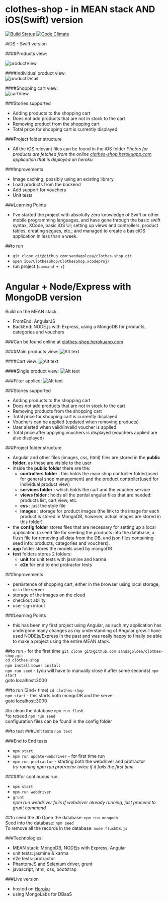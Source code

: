# clothes-shop - in MEAN stack AND iOS(Swift) version

[![Build Status](https://travis-ci.org/sandagolcea/clothes-shop.svg?branch=master)](https://travis-ci.org/sandagolcea/clothes-shop) 
[![Code Climate](https://codeclimate.com/github/sandagolcea/clothes-shop/badges/gpa.svg)](https://codeclimate.com/github/sandagolcea/clothes-shop)  

#iOS - Swift version

####Products view:  

![productView](/readmeImages/iOS_productsView.png?raw=true "Products")

####Individual product view:  
![productDetail](/readmeImages/iOS_productDetail.png?raw=true "Detail")

####Shopping cart view:  
![cartView](/readmeImages/iOS_cartView.png?raw=true "Cart")

###Stories supported

- Adding products to the shopping cart
- Does not add products that are not in stock to the cart
- Removing product from the shopping cart
- Total price for shopping cart is currently displayed

###Project folder structure

- All the iOS relevant files can be found in the iOS folder
*Photos for products are fetched from the online [clothes-shop.herokuapp.com](http://clothes-shop.herokuapp.com) application that is deployed on heroku.*

###Improvements

- Image caching, possibly using an existing library
- Load products from the backend
- Add support for vouchers
- Unit tests

###Learning Points

- I've started the project with absolutly zero knowledge of Swift or other mobile programming languages, and have gone through the basic swift syntax, XCode, basic iOS UI; setting up views and controllers, product tables, creating segues, etc.;  and managed to create a basiciOS application in less than a week.

##to run
- `git clone git@github.com:sandagolcea/clothes-shop.git`   
- `open iOS/ClothesShop/ClothesShop.xcodeproj/`  
- run project (`command + r`)  


# Angular + Node/Express with MongoDB version
Build on the MEAN stack:  

- FrontEnd: AngularJS  
- BackEnd: NODE.js with Express, using a MongoDB for products, categories and vouchers  

###Can be found online at [clothes-shop.herokuapp.com](http://clothes-shop.herokuapp.com)

####Main products view:
![Alt text](/readmeImages/productsView.png?raw=true "Optional Title")

####Cart view:
![Alt text](/readmeImages/cartView.png?raw=true "Optional Title")

####Single product view:
![Alt text](/readmeImages/singleProduct.png?raw=true "Optional Title")

###Filter applied:
![Alt text](/readmeImages/filter.png?raw=true "Optional Title")

###Stories supported

- Adding products to the shopping cart
- Does not add products that are not in stock to the cart
- Removing products from the shopping cart
- Total price for shopping cart is currently displayed
- Vouchers can be applied (updated when removing products)
- User alerted when valid/invalid voucher is applied
- Total price after applying vouchers is displayed (vouchers applied are also displayed)

###Project folder structure

- Angular and other files (images, css, html) files are stored in the **public folder**, as these are visible to the user
- inside the **public folder** there are the:
  - **controllers folder** : this holds the main shop controller folder(used for general shop management) and the product controller(used for individual product view)  
  - **services folder** : which holds the cart and the voucher service
  - **views folder** : holds all the partial angular files that are needed: products list, cart view, etc.
  - **css** : just the style file
  - **images** : storage for product images (the link to the image for each product is stored in MongoDB, however, actual images are stored in this folder)
- the **config folder** stores files that are necessary for setting up a local application (a seed file for seeding the products into the database, a flush file for removing all data from the DB, and json files containing seed info: products, categories and vouchers).
- **app** folder stores the models used by mongoDB
- **test** folders stores 2 folders: 
  - **unit** for unit tests with jasmine and karma  
  - **e2e** for end to end protractor tests  

###Improvements
- persistence of shopping cart, either in the browser using local storage, or in the server
- storage of the images on the cloud
- checkout ability
- user sign in/out

###Learning Points
- this has been my first project using Angular, as such my application has undergone many changes as my understanding of Angular grew. I have used NODEjs/Express in the past and was really happy to finally be able to make a project using the entire MEAN stack.

##to run - for the first time
`git clone git@github.com:sandagolcea/clothes-shop.git`   
`cd clothes-shop`  
`npm install`
`bower install`  
`npm run seed` - (you will have to manually close it after some seconds)
`npm start`  
goto localhost:3000  

##to run (2nd+ time)
`cd clothes-shop`  
`npm start` - this starts both mongoDB and the server  
goto localhost:3000  

#to clean the database
`npm run flush`  
*to reseed `npm run seed`  
configuration files can be found in the config folder

##to test
###Unit tests
`npm test`  

###End to End tests
- `npm start`  
- `npm run update-webdriver`  - for first time run  
- `npm run protractor` - starting both the webdriver and protractor  
*try running npm run protractor twice if it fails the first time*

#####for continuous run:
- `npm start`  
- `npm run webdriver`
- `grunt`  
*npm run webdriver fails if webdriver already running, just proceed to grunt command*


##to seed the db
Open the database: `npm run mongodb`  
Seed into the database: `npm seed`  
To remove all the records in the database:
`node flushDB.js`  

###Technologies:
- MEAN stack: MongoDB, NODEjs with Express, Angular
- unit tests: jasmine & karma
- e2e tests: protractor
- PhantomJS and Selenium driver, grunt
- javascript, html, css, bootstrap

###Live version
- hosted on [Heroku](https://clothes-shop.herokuapp.com)
- using MongoLabs for DBaaS
